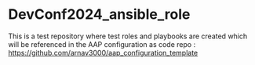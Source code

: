 # DevConf2024_ansible_role

This is a test repository where test roles and playbooks are created which will be referenced in the AAP configuration as code repo : https://github.com/arnav3000/aap_configuration_template
